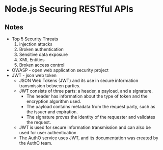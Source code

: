 # Node.js Securing RESTful APIs


## Notes

- Top 5 Security Threats
    1. injection attacks
    2. Broken authentication
    3. Sensitive data exposure
    4. XML Entities
    5. Broken access control 
- OWASP - open web application security project
- JWT - json web token
    - JSON Web Tokens (JWT) and its use in secure information transmission between parties. 
    - JWT consists of three parts: a header, a payload, and a signature. 
        - The header has information about the type of token and the encryption algorithm used. 
        - The payload contains metadata from the request party, such as the issuer and expiration. 
        - The signature proves the identity of the requester and validates the request. 
    - JWT is used for secure information transmission and can also be used for user authentication. 
    - The AuthO service uses JWT, and its documentation was created by the AuthO team.